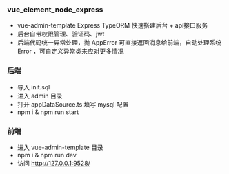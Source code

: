 ### vue_element_node_express
* vue-admin-template Express TypeORM 快速搭建后台 + api接口服务
* 后台自带权限管理、验证码、jwt
* 后端代码统一异常处理，抛 AppError 可直接返回消息给前端，自动处理系统 Error ，可自定义异常类来应对更多情况

### 后端
* 导入 init.sql
* 进入 admin 目录
* 打开 appDataSource.ts 填写 mysql 配置
* npm i & npm run start

### 前端
* 进入 vue-admin-template 目录
* npm i & npm run dev
* 访问 http://127.0.0.1:9528/

